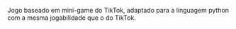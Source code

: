 Jogo baseado em mini-game do TikTok, adaptado para a linguagem python com a mesma jogabilidade que o do TikTok.
